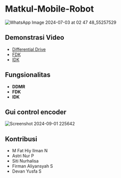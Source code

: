 # Matkul-Mobile-Robot
![WhatsApp Image 2024-07-03 at 02 47 48_55257529](https://github.com/user-attachments/assets/218e22b7-0a85-4ff1-9538-45496c2c58bc)

## Demonstrasi Video
- [Differential Drive](https://youtu.be/2TZsiExYE9M)
- [FDK](https://www.youtube.com/watch?v=JxuYc-El1h4)
- [IDK](https://www.youtube.com/watch?v=a3tw8XC-2eg)

## Fungsionalitas

- **DDMR**
- **FDK** 
- **IDK** 

## Gui control encoder

![Screenshot 2024-09-01 225642](https://github.com/user-attachments/assets/7140c7d8-0aae-4005-b285-185b534d9ce7)


## Kontribusi

- M Fat Hiy Ilman N
- Astri Nur P
- Siti Nurhalisa
- Firman Aliyansyah S
- Devan Yusfa S
